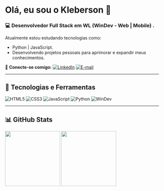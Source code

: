# Olá, eu sou o Kleberson 👋

### 💻 Desenvolvedor Full Stack em WL (WinDev - Web | Mobile) .

Atualmente estou estudando tecnologias como:
- Python | JavaScript.
- Desenvolvendo projetos pessoais para aprimorar e expandir meus conhecimentos.

🔗 **Conecte-se comigo:**
[![LinkedIn](https://img.shields.io/badge/-LinkedIn-0077B5?style=flat-square&logo=linkedin&logoColor=white)]([https://www.linkedin.com/in/seu-usuario/](https://www.linkedin.com/in/kleberson-lima-7283a1253/))
[![E-mail](https://img.shields.io/badge/Gmail-D14836?style=flat-square&logo=gmail&logoColor=white)](mailto:kleberson.lima.band@gmail.com)

---

## 🚀 **Tecnologias e Ferramentas**
![HTML5](https://img.shields.io/badge/HTML5-E34F26?style=for-the-badge&logo=html5&logoColor=white)
![CSS3](https://img.shields.io/badge/CSS3-1572B6?style=for-the-badge&logo=css3&logoColor=white)
![JavaScript](https://img.shields.io/badge/JavaScript-F7DF1E?style=for-the-badge&logo=javascript&logoColor=black)
![Python](https://img.shields.io/badge/Python-3776AB?style=for-the-badge&logo=python&logoColor=white)
![WinDev](https://img.shields.io/badge/WinDev-4169E1?style=for-the-badge&logo=windows&logoColor=white)

---

## 📊 **GitHub Stats**
<div>
  <img height="180em" src="https://github-readme-stats.vercel.app/api?username=KlebersonClima&show_icons=true&theme=dark"/>
  <img height="180em" src="https://github-readme-stats.vercel.app/api/top-langs/?username=KlebersonClima&layout=compact&langs_count=7&theme=dark"/>
</div>


